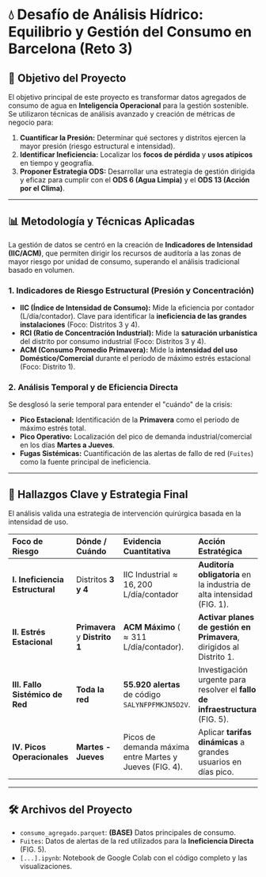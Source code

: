 # 💧 Desafío de Análisis Hídrico: Equilibrio y Gestión del Consumo en Barcelona (Reto 3)

## 🚀 Objetivo del Proyecto

El objetivo principal de este proyecto es transformar datos agregados de consumo de agua en **Inteligencia Operacional** para la gestión sostenible. Se utilizaron técnicas de análisis avanzado y creación de métricas de negocio para:

1.  **Cuantificar la Presión:** Determinar qué sectores y distritos ejercen la mayor presión (riesgo estructural e intensidad).
2.  **Identificar Ineficiencia:** Localizar los **focos de pérdida** y **usos atípicos** en tiempo y geografía.
3.  **Proponer Estrategia ODS:** Desarrollar una estrategia de gestión dirigida y eficaz para cumplir con el **ODS 6 (Agua Limpia)** y el **ODS 13 (Acción por el Clima)**.

---

## 📊 Metodología y Técnicas Aplicadas

La gestión de datos se centró en la creación de **Indicadores de Intensidad (IIC/ACM)**, que permiten dirigir los recursos de auditoría a las zonas de mayor riesgo por unidad de consumo, superando el análisis tradicional basado en volumen.

### 1. Indicadores de Riesgo Estructural (Presión y Concentración)

* **IIC (Índice de Intensidad de Consumo):** Mide la eficiencia por contador ($\text{L/día/contador}$). Clave para identificar la **ineficiencia de las grandes instalaciones** (Foco: Distritos 3 y 4).
* **RCI (Ratio de Concentración Industrial):** Mide la **saturación urbanística** del distrito por consumo industrial (Foco: Distritos 3 y 4).
* **ACM (Consumo Promedio Primavera):** Mide la **intensidad del uso Doméstico/Comercial** durante el período de máximo estrés estacional (Foco: Distrito 1).

### 2. Análisis Temporal y de Eficiencia Directa

Se desglosó la serie temporal para entender el "cuándo" de la crisis:

* **Pico Estacional:** Identificación de la **Primavera** como el periodo de máximo estrés total.
* **Pico Operativo:** Localización del pico de demanda industrial/comercial en los días **Martes a Jueves**.
* **Fugas Sistémicas:** Cuantificación de las alertas de fallo de red (`Fuites`) como la fuente principal de ineficiencia.

---

## 🚩 Hallazgos Clave y Estrategia Final

El análisis valida una estrategia de intervención quirúrgica basada en la intensidad de uso.

| Foco de Riesgo | Dónde / Cuándo | Evidencia Cuantitativa | Acción Estratégica |
| :--- | :--- | :--- | :--- |
| **I. Ineficiencia Estructural** | Distritos **3 y 4** | $\text{IIC Industrial} \approx 16,200 \text{ L/día/contador}$ | **Auditoría obligatoria** en la industria de alta intensidad (FIG. 1). |
| **II. Estrés Estacional** | **Primavera** y **Distrito 1** | **ACM Máximo** ($\approx 311$ L/día/contador). | **Activar planes de gestión en Primavera**, dirigidos al Distrito 1. |
| **III. Fallo Sistémico de Red** | **Toda la red** | **55.920 alertas** de código `SALYNFPFMKJN5D2V`. | Investigación urgente para resolver el **fallo de infraestructura** (FIG. 5). |
| **IV. Picos Operacionales** | **Martes - Jueves** | Picos de demanda máxima entre Martes y Jueves (FIG. 4). | Aplicar **tarifas dinámicas** a grandes usuarios en días pico. |

---

## 🛠️ Archivos del Proyecto

* `consumo_agregado.parquet`: **(BASE)** Datos principales de consumo.
* `Fuites`: Datos de alertas de la red utilizados para la **Ineficiencia Directa** (FIG. 5).
* `[...].ipynb`: Notebook de Google Colab con el código completo y las visualizaciones.
